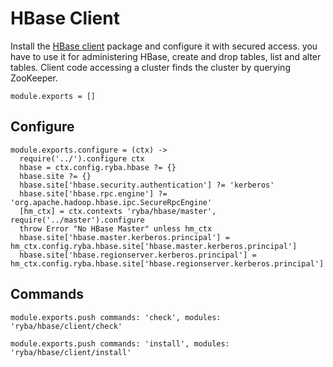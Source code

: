 
# HBase Client

Install the [HBase client](https://hbase.apache.org/apidocs/org/apache/hadoop/hbase/client/package-summary.html) package and configure it with secured access.
you have to use it for administering HBase, create and drop tables, list and alter tables.
Client code accessing a cluster finds the cluster by querying ZooKeeper.

    module.exports = []

## Configure

    module.exports.configure = (ctx) ->
      require('../').configure ctx
      hbase = ctx.config.ryba.hbase ?= {}
      hbase.site ?= {}
      hbase.site['hbase.security.authentication'] ?= 'kerberos'
      hbase.site['hbase.rpc.engine'] ?= 'org.apache.hadoop.hbase.ipc.SecureRpcEngine'
      [hm_ctx] = ctx.contexts 'ryba/hbase/master', require('../master').configure
      throw Error "No HBase Master" unless hm_ctx
      hbase.site['hbase.master.kerberos.principal'] = hm_ctx.config.ryba.hbase.site['hbase.master.kerberos.principal']
      hbase.site['hbase.regionserver.kerberos.principal'] = hm_ctx.config.ryba.hbase.site['hbase.regionserver.kerberos.principal']

## Commands

    module.exports.push commands: 'check', modules: 'ryba/hbase/client/check'

    module.exports.push commands: 'install', modules: 'ryba/hbase/client/install'
